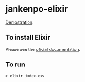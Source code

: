 # jankenpo-elixir

[Demostration](https://www.youtube.com/watch?v=kPggBA2AzzI).

## To install Elixir

Please see the [oficial documentation](https://elixir-lang.org/install.html).

## To run

```
> elixir index.exs
```